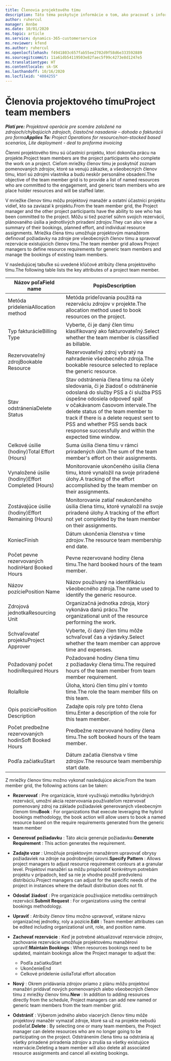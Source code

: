 ```yaml
---
title: Členovia projektového tímu
description: Táto téma poskytuje informácie o tom, ako pracovať s informáciami, atribútmi a plánovaním členov projektového tímu.
author: ruhercul
manager: Annbe
ms.date: 10/01/2020
ms.topic: article
ms.service: dynamics-365-customerservice
ms.reviewer: kfend
ms.author: ruhercul
ms.openlocfilehash: f4941803c657fab55ee2702d9f58d6e333592889
ms.sourcegitcommit: 11a61db54119503e82faec5f99c4273e8d1247e5
ms.translationtype: HT
ms.contentlocale: sk-SK
ms.lasthandoff: 10/16/2020
ms.locfileid: "4084255"
---
```

# <a name="project-team-members"></a><span data-ttu-id="98c27-103">Členovia projektového tímu</span><span class="sxs-lookup"><span data-stu-id="98c27-103">Project team members</span></span>

<span data-ttu-id="98c27-104">_**Platí pre:** Projektové operácie pre scenáre založené na zdrojoch/chýbajúcich zdrojoch, čiastočné nasadenie – dohoda o fakturácii pro forma_</span><span class="sxs-lookup"><span data-stu-id="98c27-104">_**Applies To:** Project Operations for resource/non-stocked based scenarios, Lite deployment - deal to proforma invoicing_</span></span>

<span data-ttu-id="98c27-105">Členmi projektového tímu sú účastníci projektu, ktorí dokončia prácu na projekte.</span><span class="sxs-lookup"><span data-stu-id="98c27-105">Project team members are the project participants who complete the work on a project.</span></span> <span data-ttu-id="98c27-106">Cieľom mriežky členov tímu je poskytnúť zoznam pomenovaných zdrojov, ktoré sa venujú zákazke, a všeobecných členov tímu, ktorí sú zdrojmi vlastníka a budú neskôr personálne obsadení.</span><span class="sxs-lookup"><span data-stu-id="98c27-106">The objective of the team member grid is to provide a list of named resources who are committed to the engagement, and generic team members who are place holder resources and will be staffed later.</span></span>

<span data-ttu-id="98c27-107">V mriežke členov tímu môžu projektový manažér a ostatní účastníci projektu vidieť, kto sa zaviazal k projektu.</span><span class="sxs-lookup"><span data-stu-id="98c27-107">From the team member grid, the Project manager and the other project participants have the ability to see who has been committed to the project.</span></span> <span data-ttu-id="98c27-108">Môžu si tiež pozrieť súhrn svojich rezervácií, plánovaného úsilia a jednotlivých priradení zdrojov.</span><span class="sxs-lookup"><span data-stu-id="98c27-108">They can also view a summary of their bookings, planned effort, and individual resource assignments.</span></span> <span data-ttu-id="98c27-109">Mriežka člena tímu umožňuje projektovým manažérom definovať požiadavky na zdroje pre všeobecných členov tímu a spravovať rezervácie existujúcich členov tímu.</span><span class="sxs-lookup"><span data-stu-id="98c27-109">The team member grid allows Project managers to define resource requirements for generic team members and manage the bookings of existing team members.</span></span>

<span data-ttu-id="98c27-110">V nasledujúcej tabuľke sú uvedené kľúčové atribúty člena projektového tímu.</span><span class="sxs-lookup"><span data-stu-id="98c27-110">The following table lists the key attributes of a project team member.</span></span>

| <span data-ttu-id="98c27-111">Názov poľa</span><span class="sxs-lookup"><span data-stu-id="98c27-111">Field name</span></span>          | <span data-ttu-id="98c27-112">Popis</span><span class="sxs-lookup"><span data-stu-id="98c27-112">Description</span></span>                                                                                                                                                                  |
|--------------------------|-----------------------------------------------------------------------------------------------------------------------------------------------------------------------------------|
| <span data-ttu-id="98c27-113">Metóda pridelenia</span><span class="sxs-lookup"><span data-stu-id="98c27-113">Allocation method</span></span>        | <span data-ttu-id="98c27-114">Metóda prideľovania použitá na rezerváciu zdrojov v projekte.</span><span class="sxs-lookup"><span data-stu-id="98c27-114">The allocation method used to book resources on the project.</span></span>                                                                         |
| <span data-ttu-id="98c27-115">Typ fakturácie</span><span class="sxs-lookup"><span data-stu-id="98c27-115">Billing Type</span></span>             | <span data-ttu-id="98c27-116">Vyberte, či je daný člen tímu klasifikovaný ako fakturovateľný.</span><span class="sxs-lookup"><span data-stu-id="98c27-116">Select whether the team member is classified as billable.</span></span>                                                                                                                                       |
| <span data-ttu-id="98c27-117">Rezervovateľný zdroj</span><span class="sxs-lookup"><span data-stu-id="98c27-117">Bookable Resource</span></span>        | <span data-ttu-id="98c27-118">Rezervovateľný zdroj vybratý na nahradenie všeobecného zdroja.</span><span class="sxs-lookup"><span data-stu-id="98c27-118">The bookable resource selected to replace the generic resource.</span></span>                                                                                                                   |
| <span data-ttu-id="98c27-119">Stav odstránenia</span><span class="sxs-lookup"><span data-stu-id="98c27-119">Delete Status</span></span>            | <span data-ttu-id="98c27-120">Stav odstránenia člena tímu na účely sledovania, či je žiadosť o odstránenie odoslaná do služby PSS a či služba PSS úspešne odosiela odpoveď späť v očakávanom časovom intervale.</span><span class="sxs-lookup"><span data-stu-id="98c27-120">The delete status of the team member to track if there is a delete request sent to PSS and whether PSS sends back response successfully and within the expected time window.</span></span> |
| <span data-ttu-id="98c27-121">Celkové úsilie (hodiny)</span><span class="sxs-lookup"><span data-stu-id="98c27-121">Total Effort (Hours)</span></span>     | <span data-ttu-id="98c27-122">Suma úsilia člena tímu v rámci priradených úloh.</span><span class="sxs-lookup"><span data-stu-id="98c27-122">The sum of the team member's effort on their assignments.</span></span>                                                                                                                         |
| <span data-ttu-id="98c27-123">Vynaložené úsilie (hodiny)</span><span class="sxs-lookup"><span data-stu-id="98c27-123">Effort Completed (Hours)</span></span> | <span data-ttu-id="98c27-124">Monitorovanie ukončeného úsilia člena tímu, ktoré vynaložil na svoje priradené úlohy.</span><span class="sxs-lookup"><span data-stu-id="98c27-124">A tracking of the effort accomplished by the team member on their assignments.</span></span>                                                                                           |
| <span data-ttu-id="98c27-125">Zostávajúce úsilie (hodiny)</span><span class="sxs-lookup"><span data-stu-id="98c27-125">Effort Remaining (Hours)</span></span> | <span data-ttu-id="98c27-126">Monitorovanie zatiaľ neukončeného úsilia člena tímu, ktoré vynaložil na svoje priradené úlohy.</span><span class="sxs-lookup"><span data-stu-id="98c27-126">A tracking of the effort not yet completed by the team member on their assignments.</span></span>                                                                                    |
| <span data-ttu-id="98c27-127">Koniec</span><span class="sxs-lookup"><span data-stu-id="98c27-127">Finish</span></span>                   | <span data-ttu-id="98c27-128">Dátum ukončenia členstva v tíme zdrojov.</span><span class="sxs-lookup"><span data-stu-id="98c27-128">The resource team membership end date.</span></span>                                                                                                                                            |
| <span data-ttu-id="98c27-129">Počet pevne rezervovaných hodín</span><span class="sxs-lookup"><span data-stu-id="98c27-129">Hard Booked Hours</span></span>        | <span data-ttu-id="98c27-130">Pevne rezervované hodiny člena tímu.</span><span class="sxs-lookup"><span data-stu-id="98c27-130">The hard booked hours of the team member.</span></span>                                                                                                                                                                |
| <span data-ttu-id="98c27-131">Názov pozície</span><span class="sxs-lookup"><span data-stu-id="98c27-131">Position Name</span></span>            | <span data-ttu-id="98c27-132">Názov používaný na identifikáciu všeobecného zdroja.</span><span class="sxs-lookup"><span data-stu-id="98c27-132">The name used to identify the generic resource.</span></span>                                                                                                                                   |
| <span data-ttu-id="98c27-133">Zdrojová jednotka</span><span class="sxs-lookup"><span data-stu-id="98c27-133">Resourcing Unit</span></span>          | <span data-ttu-id="98c27-134">Organizačná jednotka zdroja, ktorý vykonáva danú prácu.</span><span class="sxs-lookup"><span data-stu-id="98c27-134">The organizational unit of the resource performing the work.</span></span>                                                                                                                      |
| <span data-ttu-id="98c27-135">Schvaľovateľ projektu</span><span class="sxs-lookup"><span data-stu-id="98c27-135">Project Approver</span></span>         | <span data-ttu-id="98c27-136">Vyberte, či daný člen tímu môže schvaľovať čas a výdavky.</span><span class="sxs-lookup"><span data-stu-id="98c27-136">Select whether the team member can approve time and expenses.</span></span>                                                                                                                     |
| <span data-ttu-id="98c27-137">Požadovaný počet hodín</span><span class="sxs-lookup"><span data-stu-id="98c27-137">Required Hours</span></span>           | <span data-ttu-id="98c27-138">Požadované hodiny člena tímu z požiadavky člena tímu.</span><span class="sxs-lookup"><span data-stu-id="98c27-138">The required hours of the team member from team member requirement.</span></span>                                                                                                                       |
| <span data-ttu-id="98c27-139">Rola</span><span class="sxs-lookup"><span data-stu-id="98c27-139">Role</span></span>                     | <span data-ttu-id="98c27-140">Úloha, ktorú člen tímu plní v tomto tíme.</span><span class="sxs-lookup"><span data-stu-id="98c27-140">The role the team member fills on this team.</span></span>                                                                                                                                |
| <span data-ttu-id="98c27-141">Opis pozície</span><span class="sxs-lookup"><span data-stu-id="98c27-141">Position Description</span></span>     | <span data-ttu-id="98c27-142">Zadajte opis roly pre tohto člena tímu.</span><span class="sxs-lookup"><span data-stu-id="98c27-142">Enter a description of the role for this team member.</span></span>                                                                                                                             |
| <span data-ttu-id="98c27-143">Počet predbežne rezervovaných hodín</span><span class="sxs-lookup"><span data-stu-id="98c27-143">Soft Booked Hours</span></span>        | <span data-ttu-id="98c27-144">Predbežne rezervované hodiny člena tímu.</span><span class="sxs-lookup"><span data-stu-id="98c27-144">The soft booked hours of the team member.</span></span>                                                                                                                                                                 |
| <span data-ttu-id="98c27-145">Podľa začiatku</span><span class="sxs-lookup"><span data-stu-id="98c27-145">Start</span></span>                    | <span data-ttu-id="98c27-146">Dátum začatia členstva v tíme zdrojov.</span><span class="sxs-lookup"><span data-stu-id="98c27-146">The resource team membership start date.</span></span>                                                                                                                                          |

<span data-ttu-id="98c27-147">Z mriežky členov tímu možno vykonať nasledujúce akcie:</span><span class="sxs-lookup"><span data-stu-id="98c27-147">From the team member grid, the following actions can be taken:</span></span>

- <span data-ttu-id="98c27-148">**Rezervovať** : Pre organizácie, ktoré využívajú metodiku hybridných rezervácií, umožní akcia rezervovania používateľom rezervovať pomenovaný zdroj na základe požiadaviek generovaných všeobecným členom tímu</span><span class="sxs-lookup"><span data-stu-id="98c27-148">**Book** : For organizations that execute leveraging the hybrid bookings methodology, the book action will allow users to book a named resource based on the require requirements generated from the generic team member</span></span>
- <span data-ttu-id="98c27-149">**Generovať požiadavku** : Táto akcia generuje požiadavku.</span><span class="sxs-lookup"><span data-stu-id="98c27-149">**Generate Requirement** : This action generates the requirement.</span></span>
- <span data-ttu-id="98c27-150">**Zadajte vzor** : Umožňuje projektovým manažérom upravovať obrysy požiadaviek na zdroje na podrobnejšej úrovni.</span><span class="sxs-lookup"><span data-stu-id="98c27-150">**Specify Pattern** : Allows project managers to adjust resource requirement contours at a granular level.</span></span> <span data-ttu-id="98c27-151">Projektoví manažéri sa môžu prispôsobiť konkrétnym potrebám projektu v prípadoch, keď sa nie je vhodné použiť predvolenú distribúciu.</span><span class="sxs-lookup"><span data-stu-id="98c27-151">Project managers can adjust for the specific needs of the project in instances where the default distribution does not fit.</span></span>
- <span data-ttu-id="98c27-152">**Odoslať žiadosť** : Pre organizácie používajúce metodiku centrálnych rezervácií.</span><span class="sxs-lookup"><span data-stu-id="98c27-152">**Submit Request** : For organizations using the central bookings methodology.</span></span>
- <span data-ttu-id="98c27-153">**Upraviť** : Atribúty členov tímu možno upravovať, vrátane názvu organizačnej jednotky, roly a pozície.</span><span class="sxs-lookup"><span data-stu-id="98c27-153">**Edit** : Team member attributes can be edited including organizational unit, role, and position name.</span></span>
- <span data-ttu-id="98c27-154">**Zachovať rezervácie** : Keď je potrebné aktualizovať rezervácie zdrojov, zachovanie rezervácie umožňuje projektovému manažérovi upraviť:</span><span class="sxs-lookup"><span data-stu-id="98c27-154">**Maintain Bookings** : When resources bookings need to be updated, maintain bookings allow the Project manager to adjust the:</span></span>

    - <span data-ttu-id="98c27-155">Podľa začiatku</span><span class="sxs-lookup"><span data-stu-id="98c27-155">Start</span></span>
    - <span data-ttu-id="98c27-156">Ukončenie</span><span class="sxs-lookup"><span data-stu-id="98c27-156">End</span></span>
    - <span data-ttu-id="98c27-157">Celkové pridelenie úsilia</span><span class="sxs-lookup"><span data-stu-id="98c27-157">Total effort allocation</span></span>

- <span data-ttu-id="98c27-158">**Nový** : Okrem pridávania zdrojov priamo z plánu môžu projektoví manažéri pridávať nových pomenovaných alebo všeobecných členov tímu z mriežky členov tímu.</span><span class="sxs-lookup"><span data-stu-id="98c27-158">**New** : In addition to adding resources directly from the schedule, Project managers can add new named or generic team members from the team member grid.</span></span>
- <span data-ttu-id="98c27-159">**Odstrániť** : Výberom jedného alebo viacerých členov tímu môže projektový manažér vymazať zdroje, ktoré sa už na projekte nebudú podieľať.</span><span class="sxs-lookup"><span data-stu-id="98c27-159">**Delete** : By selecting one or many team members, the Project manager can delete resources who are no longer going to be participating on the project.</span></span> <span data-ttu-id="98c27-160">Odstránením člena tímu sa odstránia aj všetky priradené priradenia zdrojov a zrušia sa všetky existujúce rezervácie.</span><span class="sxs-lookup"><span data-stu-id="98c27-160">Deleting a team member will also delete all associated resource assignments and  cancel all existing bookings.</span></span>
